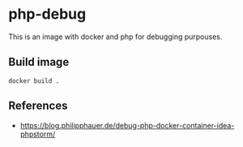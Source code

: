 # php-debug

This is an image with docker and php for debugging purpouses.

## Build image

```
docker build .
```


## References

* https://blog.philipphauer.de/debug-php-docker-container-idea-phpstorm/